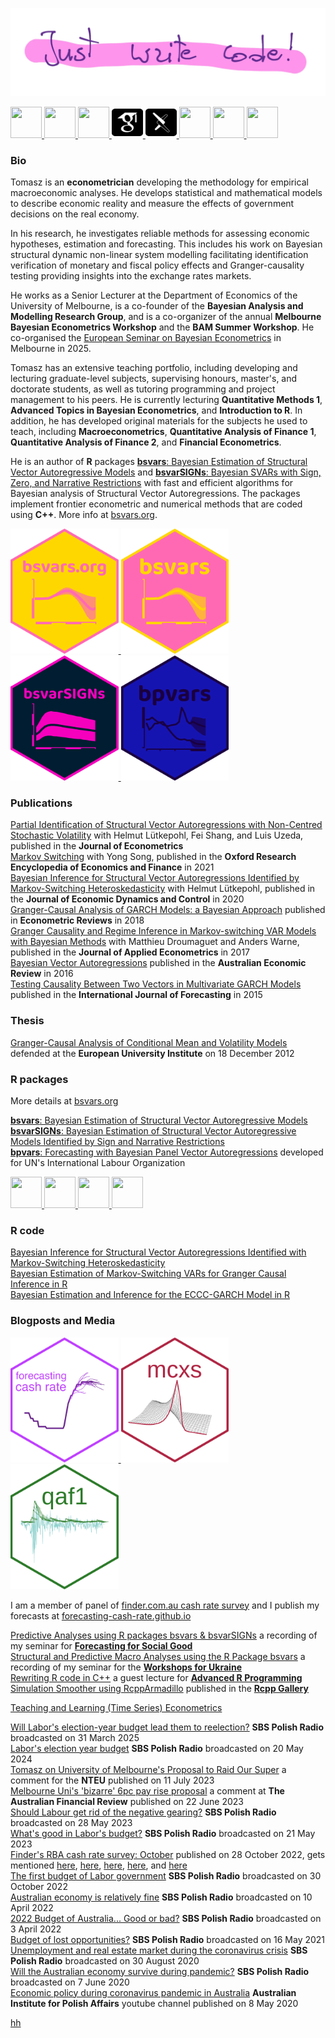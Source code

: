 ![](justwritecode.png)

<a href="mailto:twozniak@unimelb.edu.au"> <img src="https://raw.githubusercontent.com/FortAwesome/Font-Awesome/6.x/svgs/solid/envelope.svg" width="50" height="50"/> </a> 
<a href="https://github.com/donotdespair"> <img src="https://raw.githubusercontent.com/FortAwesome/Font-Awesome/6.x/svgs/brands/github.svg" width="50" height="50"/> </a> 
<a href="http://orcid.org/0000-0003-2212-2378"> <img src="https://raw.githubusercontent.com/FortAwesome/Font-Awesome/6.x/svgs/brands/orcid.svg" width="50" height="50"/> </a> 
<a href="http://scholar.google.com/citations?user=2uWpFrYAAAAJ&hl"> <img src="https://raw.githubusercontent.com/jpswalsh/academicons/refs/heads/master/svg/google-scholar-square.svg" width="50" height="50"/> </a> 
<a href="http://arxiv.org/a/wozniak_t_1"> <img src="https://raw.githubusercontent.com/jpswalsh/academicons/refs/heads/master/svg/arxiv-square.svg" width="50" height="50"/> </a> 
<a href="https://bsky.app/profile/tomaszwozniak.bsky.social"> <img src="https://upload.wikimedia.org/wikipedia/commons/7/7a/Bluesky_Logo.svg" width="50" height="50"/> </a>
<a href="https://www.linkedin.com/in/tomasz-wo%C5%BAniak-7b85361b1"> <img src="https://raw.githubusercontent.com/FortAwesome/Font-Awesome/6.x/svgs/brands/linkedin.svg" width="50" height="50"/> </a>
<a href="https://fosstodon.org/@tomaszwozniak"> <img src="https://raw.githubusercontent.com/FortAwesome/Font-Awesome/6.x/svgs/brands/mastodon.svg" width="50" height="50"/> </a>

### Bio

Tomasz is an **econometrician** developing the methodology for empirical macroeconomic analyses. He develops statistical and mathematical models to describe economic reality and measure the effects of government decisions on the real economy.

In his research, he investigates reliable methods for assessing economic hypotheses, estimation and forecasting. This includes his work on Bayesian structural dynamic non-linear system modelling facilitating identification verification of monetary and fiscal policy effects and Granger-causality testing providing insights into the exchange rates markets.

He works as a Senior Lecturer at the Department of Economics of the University of Melbourne, is a co-founder of the **Bayesian Analysis and Modelling Research Group**, and is a co-organizer of the annual **Melbourne Bayesian Econometrics Workshop** and the **BAM Summer Workshop**. He co-organised the [European Seminar on Bayesian Econometrics](https://mbs.edu/esobe) in Melbourne in 2025.

Tomasz has an extensive teaching portfolio, including developing and lecturing graduate-level subjects, supervising honours, master's, and doctorate students, as well as tutoring programming and project management to his peers. He is currently lecturing **Quantitative Methods 1**, **Advanced Topics in Bayesian Econometrics**, and **Introduction to R**. In addition, he has developed original materials for the subjects he used to teach, including **Macroeconometrics**, **Quantitative Analysis of Finance 1**, **Quantitative Analysis of Finance 2**, and **Financial Econometrics**.

He is an author of **R** packages [**bsvars**: Bayesian Estimation of Structural Vector Autoregressive Models](https://cran.r-project.org/package=bsvars) and [**bsvarSIGNs**: Bayesian SVARs with Sign, Zero, and Narrative Restrictions](https://cran.r-project.org/package=bsvarSIGNs) with fast and efficient algorithms for Bayesian analysis of Structural Vector Autoregressions. The packages implement frontier econometric and numerical methods that are coded using **C++**. More info at [bsvars.org](https://bsvars.org/).

<a href="https://bsvars.org/">
<img src="bsvars.org.png" alt="bsvars package" height="200"/>
</a> 
<a href="https://bsvars.org/bsvars/">
<img src="bsvars.png" alt="bsvars package" height="200"/>
</a> 
<a href="https://bsvars.org/bsvarSIGNs/">
<img src="bsvarSIGNs.png" alt="bsvarSIGNs package" height="200"/>
</a>
<a href="https://bsvars.org/bpvars/">
<img src="bpvars.png" alt="bpvars package" height="200"/>
</a>

### Publications

[Partial Identification of Structural Vector Autoregressions with Non-Centred Stochastic Volatility](https://doi.org/10.1016/j.jeconom.2025.106107) with Helmut Lütkepohl, Fei Shang, and Luis Uzeda, published in the **Journal of Econometrics**\
[Markov Switching](https://doi.org/10.1093/acrefore/9780190625979.013.174) with Yong Song, published in the **Oxford Research Encyclopedia of Economics and Finance** in 2021\
[Bayesian Inference for Structural Vector Autoregressions Identified by Markov-Switching Heteroskedasticity](https://doi.org/10.1016/j.jedc.2020.103862) with Helmut Lütkepohl, published in the **Journal of Economic Dynamics and Control** in 2020\
[Granger-Causal Analysis of GARCH Models: a Bayesian Approach](http://dx.doi.org/10.1080/07474938.2015.1092839) published in **Econometric Reviews** in 2018\
[Granger Causality and Regime Inference in Markov-switching VAR Models with Bayesian Methods](http://dx.doi.org/10.1002/jae.2531) with Matthieu Droumaguet and Anders Warne, published in the **Journal of Applied Econometrics** in 2017\
[Bayesian Vector Autoregressions](http://dx.doi.org/10.1111/1467-8462.12179) published in the **Australian Economic Review** in 2016\
[Testing Causality Between Two Vectors in Multivariate GARCH Models](https://doi.org/10.1016/j.ijforecast.2015.01.005) published in the **International Journal of Forecasting** in 2015

### Thesis

[Granger-Causal Analysis of Conditional Mean and Volatility Models](http://cadmus.eui.eu/bitstream/handle/1814/25136/2012_Wozniak.pdf) defended at the **European University Institute** on 18 December 2012

### R packages

More details at [bsvars.org](https://bsvars.org/)

[**bsvars**: Bayesian Estimation of Structural Vector Autoregressive Models](https://cran.r-project.org/package=bsvars)\
[**bsvarSIGNs**: Bayesian Estimation of Structural Vector Autoregressive Models Identified by Sign and Narrative Restrictions](https://cran.r-project.org/package=bsvarSIGNs)\
[**bpvars**: Forecasting with Bayesian Panel Vector Autoregressions](https://bsvars.org/bpvars) developed for UN's International Labour Organization


<a href="mailto:contact@bsvars.org"> <img src="https://raw.githubusercontent.com/FortAwesome/Font-Awesome/6.x/svgs/solid/envelope.svg" width="50" height="50"/> </a> 
<a href="https://github.com/bsvars/bsvars"> <img src="https://raw.githubusercontent.com/FortAwesome/Font-Awesome/6.x/svgs/brands/github.svg" width="50" height="50"/> </a> 
<a href="https://bsky.app/profile/bsvars.org"> <img src="https://upload.wikimedia.org/wikipedia/commons/7/7a/Bluesky_Logo.svg" width="50" height="50"/> </a>
<a rel="me" href="https://fosstodon.org/@bsvars"> <img src="https://raw.githubusercontent.com/FortAwesome/Font-Awesome/6.x/svgs/brands/mastodon.svg" width="50" height="50"/> </a>


### R code

[Bayesian Inference for Structural Vector Autoregressions Identified with Markov-Switching Heteroskedasticity](https://gitlab.com/tomaszwozniak/SVAR-MSH-ID)\
[Bayesian Estimation of Markov-Switching VARs for Granger Causal Inference in R](https://gitlab.com/tomaszwozniak/BayesianMS-VAR-GC)\
[Bayesian Estimation and Inference for the ECCC-GARCH Model in R](https://gitlab.com/tomaszwozniak/BayesianECCCGARCH)

### Blogposts and Media

<a href="https://forecasting-cash-rate.github.io">
<img src="fcr.png" alt="cash rate forecasts" height="200"/>
</a> 
<a href="https://handbook.unimelb.edu.au/2024/subjects/ecom90007">
<img src="mcxs.png" alt="macroeconometrics" height="200"/> 
</a> 
<a href="https://handbook.unimelb.edu.au/2024/subjects/econ90033">
<img src="qaf1.png" alt="quantitative analysis of finance 1" height="200"/>
</a> 


I am a member of panel of [finder.com.au cash rate survey](https://www.finder.com.au/rba-cash-rate) and I publish my forecasts at [forecasting-cash-rate.github.io](https://forecasting-cash-rate.github.io)

[Predictive Analyses using R packages bsvars & bsvarSIGNs](https://youtu.be/QT02OTZWW14) a recording of my seminar for [**Forecasting for Social Good**](https://www.f4sg.org/)\
[Structural and Predictive Macro Analyses using the R Package bsvars](https://youtu.be/2iO0yrD0EtU) a recording of my seminar for the [**Workshops for Ukraine**](https://sites.google.com/view/workshopsforukraine/homehttps://sites.google.com/view/dariia-mykhailyshyna/main/r-workshops-for-ukraine)\
[Rewriting R code in C++](https://arp.numbat.space/week12/) a guest lecture for [**Advanced R Programming**](https://arp.numbat.space/)\
[Simulation Smoother using RcppArmadillo](https://gallery.rcpp.org/articles/simulation-smoother-using-rcpparmadillo/) published in the [**Rcpp Gallery**](https://gallery.rcpp.org/)

[Teaching and Learning (Time Series) Econometrics](https://donotdespair.edublogs.org)

[Will Labor's election-year budget lead them to reelection?](https://www.sbs.com.au/language/polish/pl/podcast-episode/czy-budzet-przedwyborczy-prowadzi-partie-pracy-do-zwyciestwa/d30x8kczv) **SBS Polish Radio** broadcasted on 31 March 2025\
[Labor's election year budget](https://www.sbs.com.au/language/polish/pl/podcast-episode/budzetp-partii-pracy-w-australii-2024/8xervq3yi) **SBS Polish Radio** broadcasted on 20 May 2024\
[Tomasz on University of Melbourne's Proposal to Raid Our Super](https://www.youtube.com/watch?v=u7rb2Ov-JIc) a comment for the **NTEU** published on 11 July 2023\
[Melbourne Uni's 'bizarre' 6pc pay rise proposal](https://www.afr.com/work-and-careers/workplace/melbourne-uni-s-bizarre-6pc-pay-rise-proposal-20230621-p5dib2) a comment at **The Australian Financial Review** published on 22 June 2023\
[Should Labour get rid of the negative gearing?](https://www.sbs.com.au/language/polish/pl/podcast-episode/czy-partia-pracy-powinna-usunac-negative-gearing/993sby371) **SBS Polish Radio** broadcasted on 28 May 2023\
[What's good in Labor's budget?](https://www.sbs.com.au/language/polish/pl/podcast-episode/co-dobrego-w-budzecie-laburzystow-w-australii/x1jzee0gb) **SBS Polish Radio** broadcasted on 21 May 2023\
[Finder's RBA cash rate survey: October](https://www.finder.com.au/rba-survey-28-october-2022) published on 28 October 2022, gets mentioned [here](https://www.news.com.au/finance/economy/interest-rates/bitter-pill-to-swallow-experts-grim-4-interest-rate-warning/news-story/8d95ff725a45b705649c4c2dca88589f), [here](https://www.news.com.au/finance/economy/interest-rates/too-much-rba-tipped-to-confirm-seventh-consecutive-rate-rise-as-mortgage-cliff-looms/news-story/8f9c421356f5a9f8c703ebc61810ebb7), [here](https://www.finder.com.au/rba-survey-1-november-2022), [here](https://www.dailymail.co.uk/news/article-11375371/Warning-Australian-property-prices-start-slide-faster-rates-rising.html), and [here](https://dynamicbusiness.com/topics/news/there-will-likely-be-another-cash-rate-hike-on-nov-1.html)\
[The first budget of Labor government](https://www.sbs.com.au/language/polish/pl/podcast-episode/pierwszy-budzet-nowego-rzadu-australii-dobry-czy-z%C5%82y/gbmc1sphf) **SBS Polish Radio** broadcasted on 30 October 2022\
[Australian economy is relatively fine](https://www.sbs.com.au/language/polish/audio/gospodarka-australii-ma-sie-dobrze) **SBS Polish Radio** broadcasted on 10 April 2022\
[2022 Budget of Australia... Good or bad?](https://www.sbs.com.au/language/polish/audio/budzet-australii-2022-dobry-czy-zly) **SBS Polish Radio** broadcasted on 3 April 2022\
[Budget of lost opportunities?](https://www.sbs.com.au/language/polish/audio/budzet-straconych-szans) **SBS Polish Radio** broadcasted on 16 May 2021\
[Unemployment and real estate market during the coronavirus crisis](https://www.sbs.com.au/yourlanguage/audiotrack/dr-t-wozniak-bezrobocie) **SBS Polish Radio** broadcasted on 30 August 2020\
[Will the Australian economy survive during pandemic?](https://www.sbs.com.au/language/english/audio/will-the-australian-economy-survive-during-pandemic) **SBS Polish Radio** broadcasted on 7 June 2020\
[Economic policy during coronavirus pandemic in Australia](https://www.youtube.com/watch?v=Jb261mrTa9M&ab_channel=AustralianInstituteofPolishAffairs) **Australian Institute for Polish Affairs** youtube channel published on 8 May 2020

[hh](https://github.com/donotdespair/donotdespair/blob/ca63220e26b6779b7aa4d882ecb1b55831a2e55e/hh.pdf)
